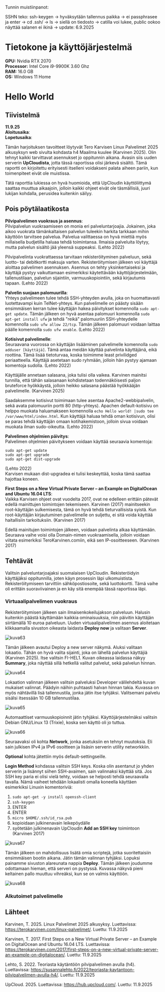 Tunnin muistiinpanot:  


SSHN teko: ssh-keygen -> hyväksytään tallennus paikka -> ei passphrasee ja enter -> cd .ssh/ -> ls -> siellä on tiedosto -> catilla voi lukee, public ookoo näyttää salanen ei ikinä -> 
update: 6.9.2025  
# Tietokone ja käyttöjärjestelmä
**GPU:** Nvidia RTX 2070  
**Processor:** Intel Core i9-9900K 3.60 Ghz    
**RAM:** 16.0 GB  
**OS:**  Windows 11 Home  

# Hello World

## Tiivistelmä
**11.9.25**  
**Aloitusaika**:   
**Lopetusaika**:    
  
Tämän harjoituksen tavoitteet löytyvät Tero Karvisen Linux Palvelimet 2025 alkusyksyn web sivulta kohdasta h4 Maailma kuulee (Karvinen 2025). Olin tehnyt kaikki tarvittavat asennukset jo oppitunnin aikana. Avasin siis uuden serverin **UpCloudista**, jotta tässä raportissa olisi järkevä sisältö. Tämä raportti on kirjoitettu erityisesti itselleni voidakseni palata aiheen pariin, kun toimenpiteet eivät ole muistissa.  

Tätä raporttia lukiessa on hyvä huomioida, että UpCloudin käyttöliittymä saattaa muuttua aikaajoin, jolloin kaikki ohjeet eivät ole täsmällisiä, juuri lukijan kohdalla, perusidea kuitenkin säilyy.  


## Pois pöytälaatikosta

**Pilvipalvelimen vuokraus ja asennus**:  
Pilvipalvelun vuokraamiseen on monia eri palveluntarjoajia. Jokainen, joka aikoo vuokrata tämänkaltaisen palvelun tuleekin harkita tarkkaan mihin käyttöön tarvitsee palvelua. Palvelua valittaessa on hyvä miettiä myös millaisella budjetilla haluaa tehdä toimintansa. Ilmaisia palveluita löytyy, mutta palvelun sisältö jää yleensä suppeaksi. (Lehto 2022)  

Pilvipalvelinta vuokrattaessa tarvitaan rekisteröityminen palveluun, sekä luotto- tai debitkortti maksuja varten. Rekisteröitymisen jälkeen voi käyttäjä aloittaa palvelimen asennuksen. Asennus on tehty yksinkertaiseksi ja käyttäjä pystyy vaikuttamaan esimerkiksi käytettävään käyttöjärjestelmään, tallenustilaan, palvelun sijaintiin, varmuuskopiointiin, sekä kirjautumis tapaan. (Lehto 2022)  

**Palvelin suojaan palomuurilla**:  
Yhteys palvelimeen tulee tehdä SSH-yhteyden avulla, joka on huomattavasti luotettavampi kuin TelNet-yhteys. Kun palvelimelle on päästy sisään ensimmäisen kerran tulee käyttäjän hakea päivitykset komennolla `sudo apt-get update`. Tämän jälkeen on hyvä asentaa palomuuri komennolla `sudo apt-get install ufw` ja tehdä "reikä" palomuuriin SSH-yhteydelle komennolla `sudo ufw allow 22/tcp`. Tämän jälkeen palomuuri voidaan laittaa päälle komennolla `sudo ufw enable`. (Lehto 2022)  

**Kotisivut palvelimelle**:  
Seuraavana vuorossa on käyttäjän lisääminen palvelimelle komennolla `sudo adduser [käyttäjä]`. Tämä antaa meidän käyttää palvelinta käyttäjänä, eikä roottina. Tämä lisää tietoturvaa, koska toimimme least privilidged periaatteella. Käyttäjä asetetaan sudo ryhmään, jolloin hän pystyy ajamaan komentoja sudolla.  (Lehto 2022)   

Käyttäjälle annetaan salasana, joka tulisi olla vaikea. Karvinen mainitsi tunnilla, että tähän salasanaan kohdistetaan todennäköisesti paljon bruteforce hyökkäystä, jolloin heikko salasana päästää hyökkääjän palvelimelle. (Karvinen 2025)  

Saadaksemme kotisivut toimimaan tulee asentaa Apache2-webbipalvelin, sekä avata palomuuriin portti 80 (http-yhteys). Apachen default-kotisivu on helppo muokata haluamakseen komennolla `echo Hello world! |sudo tee /var/www/html/index.html`. Kun käyttäjä haluaa tehdä oman kotisivun, olisi se paras tehdä käyttäjän omaan kotihakemistoon, jolloin sivua voidaan muokata ilman sudo-oikeutta. (Lehto 2022)  

**Palvelimen ohjelmien päivitys**:  
Palvelimen ohjelmien päivitykseen voidaan käyttää seuraavia komentoja:  
```
sudo apt-get update
sudo apt-get upgrade
sudo apt-get dist-upgrade
```
(Lehto 2022)  
Karvisen mukaan dist-upgradea ei tulisi keskeyttää, koska tämä saattaa hajottaa koneen.  

**First Steps on a New Virtual Private Server – an Example on DigitalOcean and Ubuntu 16.04 LTS**:  
Vaikka Karvisen ohjeet ovat vuodelta 2017, ovat ne edelleen erittäin pätevät edellä mainittujen toimintojen tekemiseen. Karvinen (2017) mainitseekin root-käyttäjän sulkemisesta, tämä on hyvä tehdä tieturvallisista syistä. Kun root-käyttäjän kirjautuminen palvelimelle on suljettu, ei sitä voida käyttää haitallisiin tarkoituksiin. (Karvinen 2017)  

Edellä mainitujen toimintojen jälkeen, voidaan palvelinta alkaa käyttämään. Seuraava vaihe voisi olla Domain-nimen vuokraamisella, jolloin voidaan viitata esimerkiksi TeroKarvinen.comiin, eikä sen IP-osoitteeseen. (Karvinen 2017)  

## Tehtävät

Valitsin palveluntarjoajaksi suomalaisen UpCloudin. Rekisteröidyin käyttäjäksi oppitunnilla, joten käyn prosessin läpi ulkomuistista. Rekisteröitymiseen tarvittiin sähköpostiosoite, sekä luottokortti. Tämä vaihe oli erittäin suoraviivainen ja en käy sitä enempää tässä raportissa läpi.  

### Virtuaalipalvelimen vuokraus

Rekisteröitymisen jälkeen sain ilmaisenkokeilujakson palveluun. Halusin kuitenkin päästä käyttämään kaikkia ominaisuuksia, niin päivitin käyttäjän siirtämällä 10 euroa palveluun. Uuden virtuaalipalvelimen asennus aloitetaan klikkaamalla sivuston oikeasta laidasta **Deploy now** ja valitaan **Server**.  

![kuva63](./Pictures/kuva63.png)  

Tämän jälkeen avautui Deploy a new server näkymä. Aluksi valitaan lokaatio. Tähän on hyvä valita sijainti, joka on lähellä palvelun käyttäjiä (Karvinen 2025). Itse valitsin FI-HEL1. Kuvan oikeassa laidassa näkyy **Summary**, joka näyttää sillä hetkellä valitut palvelut, sekä palvelun hinnan.  

![kuva64](./Pictures/kuva64.png)  

Lokaation valinnan jälkeen valitsin palveluksi Developer välilehdeltä kuvan mukaiset valinnat. Päädyin näihin puhtaasti halvan hinnan takia. Kuvassa on myös nähtävillä lisä tallennustila, jonka jätin itse tyhjäksi. Valitsemani palvelu sisälsi itsessään 10 GB tallennustilaa.  

![kuva65](./Pictures/kuva65.png)  

Automaattiset varmuuskopioinnit jätin tyhjäksi. Käyttöjärjestelmäksi valitsin Debian GNU/Linux 13 (Trixie), koska sen käyttö oli jo tuttua.  

![kuva66](./Pictures/kuva66.png)  

Seuraavaksi oli kohta **Network**, jonka asetuksiin en tehnyt muutoksia. Eli sain julkisen IPv4 ja IPv6 osoitteen ja lisäsin serverin utility networkkiin.  

**Optional** kohta jätettiin myös default-settingseille.  

**Login Method** kohdassa valitsin SSH keys. Koska olin asentanut jo yhden serverin ja lisännyt siihen SSH-avaimen, sain valinnaksi käyttää sitä. Jos SSH key paria ei olisi vielä tehty, voidaan se helposti tehdä seuraavalla tavalla. Nämä vaiheet tehdään lokaalisti omalla koneella käyttäen esimerkiksi Linuxin komentoriviä:  
1. `sudo apt-get -y install openssh-client`
2. `ssh-keygen`
3. ENTER
4. ENTER
5. `micro $HOME/.ssh/id_rsa.pub`
6. kopioidaan julkinenavain leikepöydälle
7. syötetään julkinenavain UpCloudin **Add an SSH key** toimintoon
(Karvinen 2017)

![kuva67](./Pictures/kuva67.png)  

Tämän jälkeen on mahdollisuus lisätä omia scriptejä, jotka suoritettaisiin ensimmäisen bootin aikana. Jätin tämän valinnan tyhjäksi. Lopuksi painamme sivuston alareunata nappia **Deploy**. Tämän jälkeen joudumme odottamaan hieman, että serveri on pystyssä. Kuvassa näkyvä pieni keltainen pallo muuttuu vihreäksi, kun se on valmis käyttöön.  

![kuva68](./Pictures/kuva68.png)  

### Alkutoimet palvelimelle






## Lähteet

Karvinen, T. 2025. Linux Palvelimet 2025 alkusyksy. Luettavissa: https://terokarvinen.com/linux-palvelimet/. Luettu: 11.9.2025  

Karvinen, T. 2017. First Steps on a New Virtual Private Server – an Example on DigitalOcean and Ubuntu 16.04 LTS. Luettavissa: https://terokarvinen.com/2017/first-steps-on-a-new-virtual-private-server-an-example-on-digitalocean/. Luettu: 11.9.2025  

Lehto, S. 2022. Teoriasta käytäntöön pilvipalvelimen avulla (h4). Luettavissa: https://susannalehto.fi/2022/teoriasta-kaytantoon-pilvipalvelimen-avulla-h4/. Luettu: 11.9.2025  

UpCloud. 2025. Luettavissa: https://hub.upcloud.com/. Luettu: 11.9.2025  




